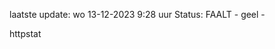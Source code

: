 laatste update: 
wo 13-12-2023  9:28   uur 
Status: FAALT - geel - 
<div class="service Y">httpstat</div>
